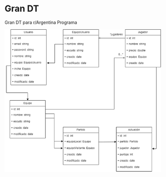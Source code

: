 # Gran DT
 Gran DT para r/Argentina Programa

![](https://github.com/GerKoch/Gran-DT/blob/master/Diagrama%20Gran%20DT.png)
